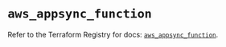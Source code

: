 # `aws_appsync_function`

Refer to the Terraform Registry for docs: [`aws_appsync_function`](https://registry.terraform.io/providers/hashicorp/aws/5.58.0/docs/resources/appsync_function).
